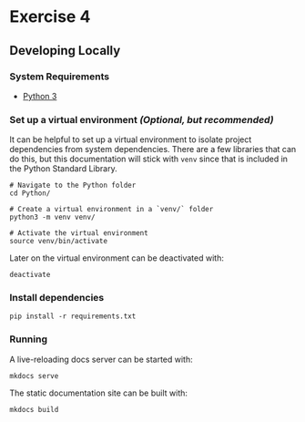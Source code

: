 # Exercise 4

## Developing Locally

### System Requirements
* [Python 3](https://www.python.org/downloads/)

### Set up a virtual environment _(Optional, but recommended)_


It can be helpful to set up a virtual environment to isolate project dependencies from system dependencies.
There are a few libraries that can do this, but this documentation will stick with `venv` since that is included
in the Python Standard Library.

```shell
# Navigate to the Python folder
cd Python/

# Create a virtual environment in a `venv/` folder
python3 -m venv venv/

# Activate the virtual environment
source venv/bin/activate
```

Later on the virtual environment can be deactivated with:

```shell
deactivate
```

### Install dependencies

```shell
pip install -r requirements.txt
```

### Running

A live-reloading docs server can be started with:
```shell
mkdocs serve
```

The static documentation site can be built with:
```shell
mkdocs build
```
